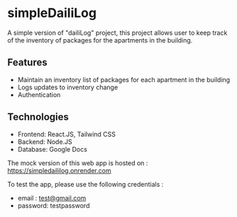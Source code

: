 # simpleDailiLog
A simple version of "dailiLog" project, this project allows user to keep track of the inventory of packages for the apartments in the building.

## Features
- Maintain an inventory list of packages for each apartment in the building
- Logs updates to inventory change
- Authentication 

## Technologies
- Frontend: React.JS, Tailwind CSS
- Backend: Node.JS
- Database: Google Docs

The mock version of this web app is hosted on : https://simpledaililog.onrender.com

To test the app, please use the following credentials :
- email : test@gmail.com
- password: testpassword 
